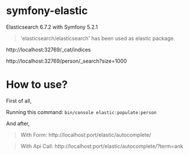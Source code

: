 # symfony-elastic
Elasticsearch 6.7.2 with Symfony 5.2.1

> 'elasticsearch/elasticsearch' has been used as elastic package. 

http://localhost:32769/_cat/indices

http://localhost:32769/person/_search?size=1000



# How to use?

First of all,

Running this command: `bin/console elastic:populate:person`

And after,

> With Form: http://localhost:port/elastic/autocomplete/

> With Api Call: http://localhost:port/elastic/autocomplete/?term=ank
